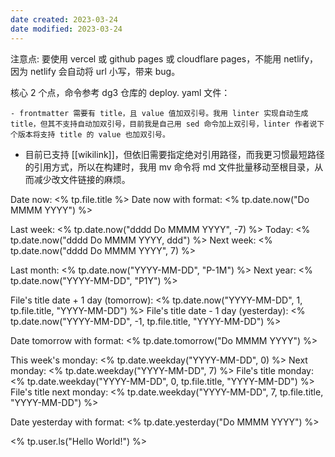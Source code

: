 ```yaml
---
date created: 2023-03-24
date modified: 2023-03-24
---
```

注意点:
要使用 vercel 或 github pages 或 cloudflare pages，不能用 netlify，因为 netlify 会自动将 url 小写，带来 bug。

核心 2 个点，命令参考 dg3 仓库的 deploy. yaml 文件：

	- frontmatter 需要有 title，且 value 值加双引号。我用 linter 实现自动生成 title，但其不支持自动加双引号，目前我是自己用 sed 命令加上双引号，linter 作者说下个版本将支持 title 的 value 也加双引号。
- 目前已支持 [[wikilink]]，但依旧需要指定绝对引用路径，而我更习惯最短路径的引用方式，所以在构建时，我用 mv 命令将 md 文件批量移动至根目录，从而减少改文件链接的麻烦。

Date now: <% tp.file.title %>
Date now with format: <% tp.date.now("Do MMMM YYYY") %>

Last week: <% tp.date.now("dddd Do MMMM YYYY", -7) %>
Today: <% tp.date.now("dddd Do MMMM YYYY, ddd") %>
Next week: <% tp.date.now("dddd Do MMMM YYYY", 7) %>

Last month: <% tp.date.now("YYYY-MM-DD", "P-1M") %>
Next year: <% tp.date.now("YYYY-MM-DD", "P1Y") %>

File's title date + 1 day (tomorrow): <% tp.date.now("YYYY-MM-DD", 1, tp.file.title, "YYYY-MM-DD") %>
File's title date - 1 day (yesterday): <% tp.date.now("YYYY-MM-DD", -1, tp.file.title, "YYYY-MM-DD") %>

Date tomorrow with format: <% tp.date.tomorrow("Do MMMM YYYY") %>    

This week's monday: <% tp.date.weekday("YYYY-MM-DD", 0) %>
Next monday: <% tp.date.weekday("YYYY-MM-DD", 7) %>
File's title monday: <% tp.date.weekday("YYYY-MM-DD", 0, tp.file.title, "YYYY-MM-DD") %>
File's title next monday: <% tp.date.weekday("YYYY-MM-DD", 7, tp.file.title, "YYYY-MM-DD") %>

Date yesterday with format: <% tp.date.yesterday("Do MMMM YYYY") %>

<% tp.user.ls("Hello World!") %>